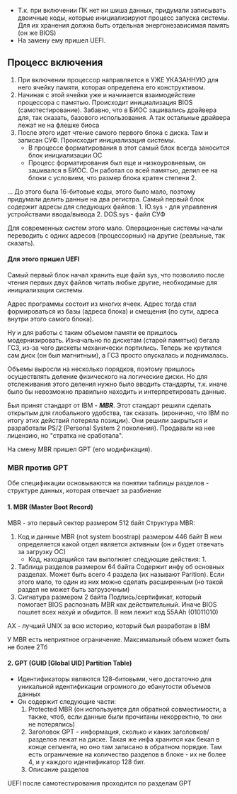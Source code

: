 * Т.к. при включении ПК нет ни шиша данных, придумали записывать двоичные коды, которые инициализируют процесс запуска системы. Для их хранения должна быть отдельная энергонезависимая память (он же BIOS)
* На замену ему пришел UEFI. 

## Процесс включения
1. При включении процессор направляется в УЖЕ УКАЗАННУЮ для него ячейку памяти, которая определена его конструктивом.
2. Начиная с этой ячейки уже и начинается взаимодействие процессора с памятью. Происходит инициализация BIOS (самотестирование).
	Забавно, что в БИОС зашивались драйвера для, так сказать, базового использования. А так остальные драйвера лежат не на флешке биоса
3. После этого идет чтение самого первого блока с диска. Там и записан СУФ. Происходит инициализация системы.
	* В процессе форматирования в этот самый блок всегда заносится блок инициализации ОС
	* Процесс форматирования был еще и низкоуровневым, он зашивался в БИОС. Он работал со всей памятью, делил ее на блоки с условием, что размер блока кратен степени 2.

...
До этого была 16-битовые коды, этого было мало, поэтому придумали делить данные на два регистра.
Самый первый блок содержит адресы для следующих файлов:
	1.  IO.sys - для управления устройствами ввода/вывода
	2. DOS.sys - файл СУФ

Для современных систем этого мало.
Операционные системы начали переводить с одних адресов (процессорных) на другие (реальные, так сказать).
#### Для этого пришел UEFI
Самый первый блок начал хранить еще файл sys, что позволило после чтения первых двух файлов читать любые другие, необходимые для инициализации системы.

Адрес программы состоит из многих ячеек. Адрес тогда стал формироваться из базы (адреса блока) и смещения (по сути, адреса внутри этого самого блока).

Ну и для работы с таким объемом памяти ее пришлось модернизировать. Изначально по дискетам (старой памятью) бегала ГСЗ, из-за чего дискеты механически портились. Теперь же крутился сам диск (он был магнитным), а ГСЗ просто опускалась и поднималась.

Объемы выросли на несколько порядков, поэтому пришлось осуществлять деление физического на логические диски. Но для отслеживания этого деления нужно было вводить стандарты, т.к. иначе было бы невозможно правильно находить и интерпретировать данные.

Был принят стандарт от IBM - ***MBR***. Этот стандарт решили сделать открытым для глобального удобства, так сказать. 
	(иронично, что IBM по итогу этих действий потеряла позиции). Они решили закрыться и разработали PS/2 (Personal System 2 поколения). Продавали на нее лицензию, но "стратка не сработала".

На смену MBR пришел GPT (его модификация).

### MBR против GPT

Обе спецификации основываются на понятии таблицы разделов - структуре данных, которая отвечает за разбиение

#### 1. MBR (Master Boot Record)

MBR - это первый сектор размером 512 байт
Структура MBR:
1. Код и данные MBR (not system boostrap) размером 446 байт
	В нем определяется какой отдел является активным (он и будет отвечать за загрузку ОС)
	* Код, находящийся там выполняет следующие действия:
		1. 
2. Таблица разделов размером 64 байта
	Содержит инфу об основных разделах. Может быть всего 4 раздела (их называют Parition). Если этого мало, то один из них можно сделать расширенным (но такой раздел не может быть загрузочным)
3. Сигнатура размером 2 байта
	Подпись/сертификат, который помогает BIOS распознать MBR как действительный. Иначе BIOS пошлет всех нахуй и обидится.
	В нем лежит код 55AAh (01011010)

AX - лучший UNIX за всю историю, который был разработан в IBM

У MBR есть неприятное ограничение. Максимальный объем может быть не более 2Тб
#### 2. GPT (GUID [Global UID] Partition Table)
* Идентификаторы являются 128-битовыми, чего достаточно для уникальной идентификации огромного до ебанутости объемов данных
* Он содержит следующие части:
	1. Protected MBR (он используется для обратной совместимости, а также, чтоб, если данные были прочитаны некорректно, то они не потерялись)
	2. Заголовок GPT - информация, сколько и каких заголовков/разделов лежат на диске. Такая же инфа хранится как бекап в конце сегмента, но оно там записано в обратном порядке.
		Там есть ограничение на количество разделов в блоке - их не более 4, и у каждого идентификатор 128 бит.
	3. Описание разделов

UEFI после самотестирования проходится по разделам GPT


